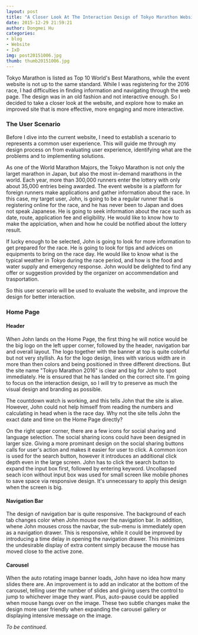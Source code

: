 ```yaml
---
layout: post
title: "A Closer Look At The Interaction Design of Tokyo Marathon Website - Part 1"
date: 2015-12-29 21:59:21
author: Dongmei Hu
categories: 
- blog 
- Website
- IxD
img: post20151006.jpg
thumb: thumb20151006.jpg
---
```


Tokyo Marathon is listed as Top 10 World's Best Marathons, while the event website is not up to the same standard. While I was registering for the 2016 race, I had difficulties in finding information and navigating through the web page. The design was in an old fashion and not interactive enough. So I decided to take a closer look at the website, and explore how to make an improved site that is more effective, more engaging and more interactive. <!--more-->

<h3> The User Scenario </h3>

Before I dive into the current website, I need to establish a scenario to represents a common user experience. This will guide me through my design process on from evaluating user experience, identifying what are the problems and to implementing solutions.

As one of the World Marathon Majors, the Tokyo Marathon is not only the larget marathon in Japan, but also the most in-demand marathons in the world. Each year, more than 300,000 runners enter the lottery with only about 35,000 entries being awarded. The event website is a platform for foreign runners make applications and gather information about the race. In this case, my target user, John, is going to be a regular runner that is registering online for the race, and he has never been to Japan and does not speak Japanese. He is going to seek information about the race such as date, route, application fee and eligibility. He would like to know how to make the applciation, when and how he could be notified about the lottery result. 

If lucky enough to be selected, John is going to look for more information to get prepared for the race. He is going to look for tips and advices on equipments to bring on the race day. He would like to know what is the typical weather in Tokyo during the race period, and how is the food and water supply and emergency response. John would be delighted to find any offer or suggestion provided by the organizer on accommendation and trasportation. 

<!-- Insert picture -->

So this user scenario will be used to evaluate the website, and improve the design for better interaction.

<h3> Home Page </h3>

<h4> Header </h4>

When John lands on the Home Page, the first thing he will notice would be the big logo on the left upper corner, followed by the header, navigation bar and overall layout. The logo together with the banner at top is quite colorful but not very styllish. As for the logo design, lines with various width are in more than then colors and being positioned in three different directions. But the site name "Tokyo Marathon 2016" is clear and big for John to spot immediately. He is ensured that he has landed on the correct site. I'm going to focus on the interaction design, so I will try to preserve as much the visual design and branding as possible.

The countdown watch is working, and this tells John that the site is alive. However, John could not help himself from reading the numbers and calculating in head when is the race day. Why not the site tells John the exact date and time on the Home Page directly?

On the right upper corner, there are a few icons for social sharing and language selection. The social sharing icons could have been designed in larger size. Giving a more prominant design on the social sharing buttons calls for user's action and makes it easier for user to click. A common icon is used for the search button, however it introduces an additional click depth even in the large screen. John has to click the search button to expand the input box first, followed by entering keyword. Uncollapsed seach icon without input box was used for small screen like mobile phones to save space via responsive design. It's unnecessary to apply this design when the screen is big. 

<h4> Navigation Bar </h4>


The design of navigation bar is quite responsive. The background of each tab changes color when John mouse over the navigation bar. In addition, whene John mouses cross the navbar, the sub-menu is immediately open as a navigation drawer. This is responsive, while it could be improved by introducing a time delay in opening the navigation drawer. This minimizes the undesirable display of extra content simply because the mouse has moved close to the active zone. 


<h4> Carousel </h4>
When the auto rotating image banner loads, John have no idea how many slides there are. An improvement is to add an indicator at the bottom of the carousel, telling user the number of slides and giving users the control to jump to whichever image they want. Plus, auto-pause could be applied when mouse hangs over on the image. These two subtle changes make the design more user friendly when expanding the carousel gallery or displaying intensive message on the image. 

<i>To be continued.</i>
























